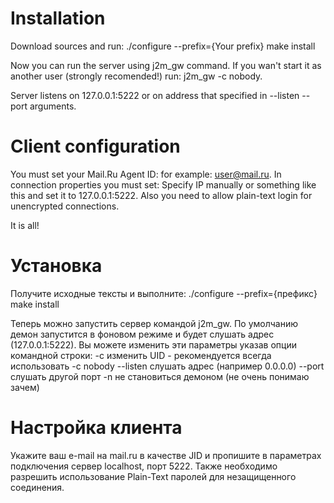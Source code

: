 # Installation #

Download sources and run:
./configure --prefix={Your prefix}
make install

Now you can run the server using j2m\_gw command. If you wan't start it as another user (strongly recomended!) run: j2m\_gw -c nobody.

Server listens on 127.0.0.1:5222 or on address that specified in --listen --port arguments.

# Client configuration #
You must set your Mail.Ru Agent ID: for example: user@mail.ru.
In connection properties you must set: Specify IP manually or something like this and set it to 127.0.0.1:5222. Also you need to allow plain-text login for unencrypted connections.

It is all!

# Установка #
Получите исходные тексты и выполните:
./configure --prefix={префикс}
make install

Теперь можно запустить сервер командой j2m\_gw. По умолчанию демон запустится в фоновом режиме и будет слушать адрес (127.0.0.1:5222). Вы можете изменить эти параметры указав опции командной строки:
-c изменить UID - рекомендуется всегда использовать -c nobody
--listen слушать адрес (например 0.0.0.0)
--port слушать другой порт
-n не становиться демоном (не очень понимаю зачем)

# Настройка клиента #
Укажите ваш e-mail на mail.ru в качестве JID и пропишите в параметрах подключения сервер localhost, порт 5222. Также необходимо разрешить использование Plain-Text паролей для незащищенного соединения.